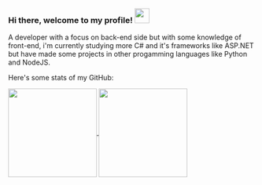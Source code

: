 ### Hi there, welcome to my profile! <img src="https://raw.githubusercontent.com/MartinHeinz/MartinHeinz/master/wave.gif" width="30px">

A developer with a focus on back-end side but with some knowledge of front-end, i'm currently studying more C# and it's frameworks like ASP.NET but have made some projects in other progamming languages like Python and NodeJS.

Here's some stats of my GitHub:

<a href="https://github.com/anuraghazra/github-readme-stats">
  <img height="180em" align="center" src="github-readme-stats-git-master-michael-maia.vercel.app/api?username=michael-maia&show_icons=true&include_all_commits=true&count_private=true&theme=dark" />
</a>
<a href="https://github.com/anuraghazra/convoychat">
  <img height="180em" align="center" src="https://github-readme-stats-nine-lilac-95.vercel.app/api/top-langs/?username=michael-maia&layout=compact&theme=dark"/>
</a>
